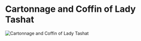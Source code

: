 # Cartonnage and Coffin of Lady Tashat 
![Cartonnage and Coffin of Lady Tashat](http://api.artsmia.org/images/97/medium.jpg) 

